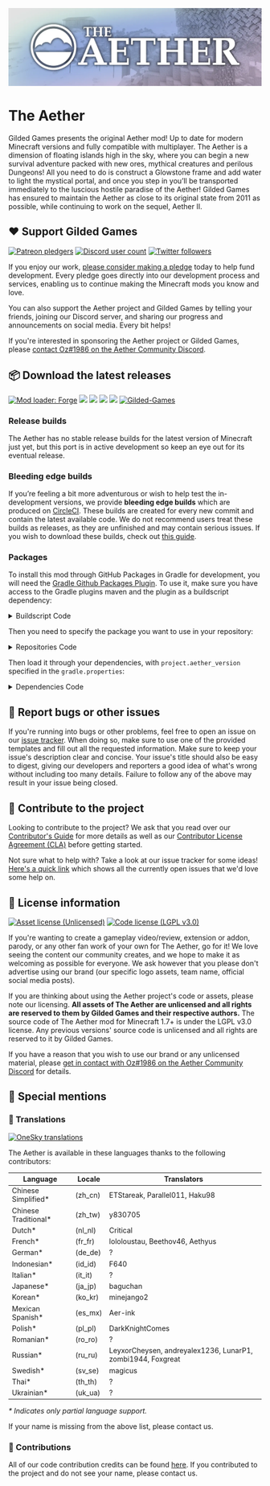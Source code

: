 ![Banner image](assets/banner.webp)
# The Aether

Gilded Games presents the original Aether mod! Up to date for modern Minecraft versions and fully compatible with multiplayer. The Aether is a dimension of floating islands high in the sky, where you can begin a new survival adventure packed with new ores, mythical creatures and perilous Dungeons! All you need to do is construct a Glowstone frame and add water to light the mystical portal, and once you step in you’ll be transported immediately to the luscious hostile paradise of the Aether! Gilded Games has ensured to maintain the Aether as close to its original state from 2011 as possible, while continuing to work on the sequel, Aether II.

## :heart: Support Gilded Games

[![Patreon pledgers](https://img.shields.io/endpoint.svg?url=https%3A%2F%2Fshieldsio-patreon.vercel.app%2Fapi%3Fusername%3DGildedGames%26type%3Dpatrons&style=flat-square)](https://patreon.com/GildedGames)
[![Discord user count](https://img.shields.io/discord/118816101936267265.svg?logoColor=FFFFFF&logo=discord&color=7289DA&style=flat-square)](https://discord.gg/aethermod)
[![Twitter followers](https://img.shields.io/twitter/follow/DevAether.svg?logo=twitter&label=twitter&style=flat-square)](https://twitter.com/DevAether)

If you enjoy our work, [please consider making a pledge](https://patreon.com/GildedGames) today to help fund development. Every pledge goes directly into our development process and services, enabling us to continue making the Minecraft mods you know and love.

You can also support the Aether project and Gilded Games by telling your friends, joining our Discord server, and sharing our progress and announcements on social media. Every bit helps!

If you're interested in sponsoring the Aether project or Gilded Games, please [contact Oz#1986 on the Aether Community Discord](https://discord.gg/aethermod).

## :package: Download the latest releases
[![Mod loader: Forge](https://img.shields.io/badge/mod%20loader-forge-CC974D?style=flat-square)](https://files.minecraftforge.net/net/minecraftforge/forge/)
[![](http://cf.way2muchnoise.eu/aether.svg)]()
[![](http://cf.way2muchnoise.eu/versions/aether_latest.svg)]()
[![](https://modrinth-utils.vercel.app/api/badge/downloads?id=YhmgMVyu&logo=true&style=flat)]()
[![](https://modrinth-utils.vercel.app/api/badge/versions?id=YhmgMVyu&logo=true&style=flat&last=true)]()
[![Gilded-Games](https://circleci.com/gh/Gilded-Games/The-Aether/tree/1.19.svg?style=shield)](https://app.circleci.com/pipelines/github/Gilded-Games/The-Aether?branch=1.19)
### Release builds
The Aether has no stable release builds for the latest version of Minecraft just yet, but this port is in active development so keep an eye out for its eventual release.

### Bleeding edge builds
If you’re feeling a bit more adventurous or wish to help test the in-development versions, we provide **bleeding edge builds** which are produced on [CircleCI](https://app.circleci.com/pipelines/github/Gilded-Games/The-Aether). These builds are created for every new commit and contain the latest available code. We do not recommend users treat these builds as releases, as they are unfinished and may contain serious issues. If you wish to download these builds, check out [this guide](https://github.com/Gilded-Games/The-Aether/wiki/CircleCI-Guide).

### Packages
To install this mod through GitHub Packages in Gradle for development, you will need the [Gradle Github Packages Plugin](https://github.com/0ffz/gpr-for-gradle). To use it, make sure you have access to the Gradle plugins maven and the plugin as a buildscript dependency:

<details>
<summary> Buildscript Code</summary>

```
buildscript {
  repositories {
    ...
    maven {
        name 'Gradle'
        url "https://plugins.gradle.org/m2/"
    }
  }
  dependencies {
    ...
    classpath group: 'io.github.0ffz', name: 'gpr-for-gradle', version: '1.+', changing: true
  }
}
...
apply plugin: 'io.github.0ffz.github-packages'
```

</details>

Then you need to specify the package you want to use in your repository:

<details>
<summary> Repositories Code</summary>

```
repositories {
  ...
  maven githubPackage.invoke("Gilded-Games/The-Aether")
}
```

</details>

Then load it through your dependencies, with `project.aether_version` specified in the `gradle.properties`:

<details>
<summary> Dependencies Code</summary>

```
dependencies {
  ...
  compileOnly "com.gildedgames.aether:aether:${project.aether_version}"
  runtimeOnly fg.deobf("com.gildedgames.aether:aether:${project.aether_version}")
  ...
}
```

</details>

## :bug: Report bugs or other issues
If you're running into bugs or other problems, feel free to open an issue on our [issue tracker](https://github.com/Gilded-Games/The-Aether/issues). When doing so, make sure to use one of the provided templates and fill out all the requested information. Make sure to keep your issue's description clear and concise. Your issue's title should also be easy to digest, giving our developers and reporters a good idea of what's wrong without including too many details. Failure to follow any of the above may result in your issue being closed.

## :wrench: Contribute to the project
Looking to contribute to the project? We ask that you read over our [Contributor's Guide](https://github.com/Gilded-Games/The-Aether/blob/1.19/docs/CONTRIBUTING.md) for more details as well as our [Contributor License Agreement (CLA)](https://github.com/Gilded-Games/The-Aether/blob/1.19/docs/AGREEMENT.md) before getting started.

Not sure what to help with? Take a look at our issue tracker for some ideas! [Here's a quick link](https://github.com/Gilded-Games/The-Aether/labels/status%2Fhelp-wanted) which shows all the currently open issues that we'd love some help on.

## :scroll: License information
[![Asset license (Unlicensed)](https://img.shields.io/badge/assets%20license-All%20Rights%20Reserved-red.svg?style=flat-square)](https://en.wikipedia.org/wiki/All_rights_reserved)
[![Code license (LGPL v3.0)](https://img.shields.io/badge/code%20license-LGPL%20v3.0-green.svg?style=flat-square)](https://github.com/Gilded-Games/The-Aether/blob/1.19/LICENSE.txt)

If you're wanting to create a gameplay video/review, extension or addon, parody, or any other fan work of your own for The Aether, go for it! We love seeing the content our community creates, and we hope to make it as welcoming as possible for everyone. We ask however that you please don't advertise using our brand (our specific logo assets, team name, official social media posts).

If you are thinking about using the Aether project's code or assets, please note our licensing. **All assets of The Aether are unlicensed and all rights are reserved to them by Gilded Games and their respective authors.** The source code of The Aether mod for Minecraft 1.7+ is under the LGPL v3.0 license. Any previous versions' source code is unlicensed and all rights are reserved to it by Gilded Games.

If you have a reason that you wish to use our brand or any unlicensed material, please [get in contact with Oz#1986 on the Aether Community Discord](https://discord.gg/aethermod) for details.

## :star2: Special mentions
### :speech_balloon: Translations
[![OneSky translations](https://custom-icon-badges.demolab.com/badge/onesky-aether-2fa9e7?style=flat-square&logo=onesky)](http://aether.oneskyapp.com/collaboration/project?id=189081)

The Aether is available in these languages thanks to the following contributors:

| Language             | Locale  | Translators                                                 |
|----------------------|---------|-------------------------------------------------------------|
| Chinese Simplified*  | (zh_cn) | ETStareak, Parallel011, Haku98                              |
| Chinese Traditional* | (zh_tw) | y830705                                                     |
| Dutch*               | (nl_nl) | Critical                                                    |
| French*              | (fr_fr) | lololoustau, Beethov46, Aethyus                             |
| German*              | (de_de) | ?                                                           |
| Indonesian*          | (id_id) | F640                                                        |
| Italian*             | (it_it) | ?                                                           |
| Japanese*            | (ja_jp) | baguchan                                                    |
| Korean*              | (ko_kr) | minejango2                                                  |
| Mexican Spanish*     | (es_mx) | Aer-ink                                                     |
| Polish*              | (pl_pl) | DarkKnightComes                                             |
| Romanian*            | (ro_ro) | ?                                                           |
| Russian*             | (ru_ru) | LeyxorCheysen, andreyalex1236, LunarP1, zombi1944, Foxgreat |
| Swedish*             | (sv_se) | magicus                                                     |
| Thai*                | (th_th) | ?                                                           |
| Ukrainian*           | (uk_ua) | ?                                                           |

_\* Indicates only partial language support._

If your name is missing from the above list, please contact us.

### :hammer: Contributions
All of our code contribution credits can be found [here](https://github.com/Gilded-Games/The-Aether/blob/1.19/CREDITS.txt). If you contributed to the project and do not see your name, please contact us.
